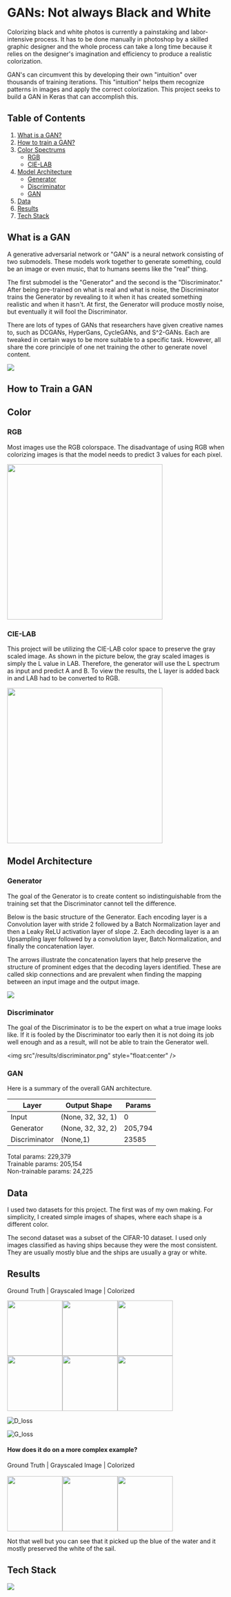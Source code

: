 # GANs: Not always Black and White

Colorizing black and white photos is currently a painstaking and labor-intensive process. It has to be done manually in photoshop by a skilled graphic designer and the whole process can take a long time because it relies on the designer's imagination and efficiency to produce a realistic colorization.

GAN's can circumvent this by developing their own "intuition" over thousands of training iterations. This "intuition" helps them recognize patterns in images and apply the correct colorization. This project seeks to build a GAN in Keras that can accomplish this.

## Table of Contents
1. [What is a GAN?](#what-is-a-gan?)
2. [How to train a GAN?](#how-to-train-a-gan?)
3. [Color Spectrums](#color-spectrums)
    *  [RGB](#rgb)
    *  [CIE-LAB](#cie-lab)
4. [Model Architecture](#model-Architecture)
    *  [Generator](#Generator)
    *  [Discriminator](#Discriminator)
    *  [GAN](#gan)
5. [Data](*data)
6. [Results](#results)
7. [Tech Stack](#tech-stack)

## What is a GAN

A generative adversarial network or "GAN" is a neural network consisting of two submodels. These models work together to generate something, could be an image or even music, that to humans seems like the "real" thing.

The first submodel is the "Generator" and the second is the "Discriminator." After being pre-trained on what is real and what is noise, the Discriminator trains the Generator by revealing to it when it has created something realistic and when it hasn't. At first, the Generator will produce mostly noise, but eventually it will fool the Discriminator.

There are lots of types of GANs that researchers have given creative names to, such as DCGANs, HyperGans, CycleGANs, and S^2-GANs. Each are tweaked in certain ways to be more suitable to a specific task. However, all share the core principle of one net training the other to generate novel content.

<img src="/results/GAN_arch.png" style="float:middle" />

## How to Train a GAN

## Color

### RGB
Most images use the RGB colorspace. The disadvantage of using RGB when colorizing images is that the model needs to predict 3 values for each pixel.

<img src="/results/rgb.jpg" width=360 style="float:middle" />

### CIE-LAB

This project will be utilizing the CIE-LAB color space to preserve the gray scaled image. As shown in the picture below, the gray scaled images is simply the L value in LAB. Therefore, the generator will use the L spectrum as input and predict A and B. To view the results, the L layer is added back in and LAB had to be converted to RGB.

<img src="/results/cie.png" width=360 style="float:center" />

## Model Architecture

### Generator

The goal of the Generator is to create content so indistinguishable from the training set that the Discriminator cannot tell the difference.

Below is the basic structure of the Generator. Each encoding layer is a Convolution layer with stride 2 followed by a Batch Normalization layer and then a Leaky ReLU activation layer of slope .2. Each decoding layer is a an Upsampling layer followed by a convolution layer, Batch Normalization, and finally the concatenation layer.

The arrows illustrate the concatenation layers that help preserve the structure of prominent edges that the decoding layers identified. These are called skip connections and are prevalent when finding the mapping between an input image and the output image.

<img src="/results/generator.png" style="float:center" />

### Discriminator

The goal of the Discriminator is to be the expert on what a true image looks like. If it is fooled by the Discriminator too early then it is not doing its job well enough and as a result, will not be able to train the Generator well.

<img src"/results/discriminator.png" style="float:center" />

### GAN

Here is a summary of the overall GAN architecture.

|Layer           |Output Shape       | Params      |
|----------------|-------------------|-------------|
|Input           |(None, 32, 32, 1)  |0            |
|Generator       |(None, 32, 32, 2)  |205,794      |
|Discriminator   |(None,1)           |23585        |

Total params: 229,379<br>
Trainable params: 205,154<br>
Non-trainable params: 24,225<br>

## Data

I used two datasets for this project. The first was of my own making. For simplicity, I created simple images of shapes, where each shape is a different color.

The second dataset was a subset of the CIFAR-10 dataset. I used only images classified as having ships because they were the most consistent. They are usually mostly blue and the ships are usually a gray or white.

## Results

Ground Truth | Grayscaled Image | Colorized

<img src="/data/Paint/For_readme/red.png" width="128" /><img src="/data/Paint/For_readme/red_gray.png" width="128"/><img src="/results/22/for_pres/red.png" width="128" />
<br>
<img src="/data/Paint/For_readme/blue.png" width="128" /><img src="/data/Paint/For_readme/blue_gray.png" width="128"/><img src="/results/22/for_pres/blue.png" width="128" />


![D_loss](/plots/Plots/generative_plot.png)

![G_loss](/plots/Plots/discriminative_plot.png)

#### How does it do on a more complex example? <br>
Ground Truth | Grayscaled Image | Colorized<br><br>
<img src="/results/22/for_pres/sailboat_true.png" width="128" /><img src="/results/22/for_pres/sailboat_gray.jpg" width="128"/><img src="/results/22/for_pres/sailboat.png" width="128" />

Not that well but you can see that it picked up the blue of the water and it mostly preserved the white of the sail.

## Tech Stack
<img src="results/tech_stack_banner.png" />
